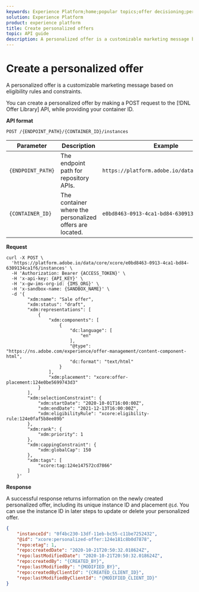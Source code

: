 ```yaml
---
keywords: Experience Platform;home;popular topics;offer decisioning;personalized offers;create;create personalized offers
solution: Experience Platform
product: experience platform
title: Create personalized offers
topic: API guide
description: A personalized offer is a customizable marketing message based on eligibility rules and constraints.
---
```


# Create a personalized offer

A personalized offer is a customizable marketing message based on eligibility rules and constraints.

You can create a personalized offer by making a POST request to the [!DNL Offer Library] API, while providing your container ID.

**API format**

```http
POST /{ENDPOINT_PATH}/{CONTAINER_ID}/instances
```

| Parameter | Description | Example |
| --------- | ----------- | ------- |
| `{ENDPOINT_PATH}` | The endpoint path for repository APIs. | `https://platform.adobe.io/data/core/xcore/` |
| `{CONTAINER_ID}` | The container where the personalized offers are located. | `e0bd8463-0913-4ca1-bd84-6309134ca1f6` |

**Request**

```shell
curl -X POST \
  'https://platform.adobe.io/data/core/xcore/e0bd8463-0913-4ca1-bd84-6309134ca1f6/instances' \
  -H 'Authorization: Bearer {ACCESS_TOKEN}' \
  -H 'x-api-key: {API_KEY}' \
  -H 'x-gw-ims-org-id: {IMS_ORG}' \
  -H 'x-sandbox-name: {SANDBOX_NAME}' \
  -d '{
        "xdm:name": "Sale offer",
        "xdm:status": "draft",
        "xdm:representations": [
            {
                "xdm:components": [
                    {
                        "dc:language": [
                            "en"
                        ],
                        "@type": "https://ns.adobe.com/experience/offer-management/content-component-html",
                        "dc:format": "text/html"
                    }
                ],
                "xdm:placement": "xcore:offer-placement:124e0be5699743d3"
            }
        ],
        "xdm:selectionConstraint": {
            "xdm:startDate": "2020-10-01T16:00:00Z",
            "xdm:endDate": "2021-12-13T16:00:00Z",
            "xdm:eligibilityRule": "xcore:eligibility-rule:124e0faf5b8ee89b"
        },
        "xdm:rank": {
            "xdm:priority": 1
        },
        "xdm:cappingConstraint": {
            "xdm:globalCap": 150
        },
        "xdm:tags": [
            "xcore:tag:124e147572cd7866"
        ]
    }'
```

**Response**

A successful response returns information on the newly created personalized offer, including its unique instance ID and placement `@id`. You can use the instance ID in later steps to update or delete your personalized offer.

```json
{
    "instanceId": "0f4bc230-13df-11eb-bc55-c11be7252432",
    "@id": "xcore:personalized-offer:124e181c8b0d7878",
    "repo:etag": 1,
    "repo:createdDate": "2020-10-21T20:50:32.018624Z",
    "repo:lastModifiedDate": "2020-10-21T20:50:32.018624Z",
    "repo:createdBy": "{CREATED_BY}",
    "repo:lastModifiedBy": "{MODIFIED_BY}",
    "repo:createdByClientId": "{CREATED_CLIENT_ID}",
    "repo:lastModifiedByClientId": "{MODIFIED_CLIENT_ID}"
}
```